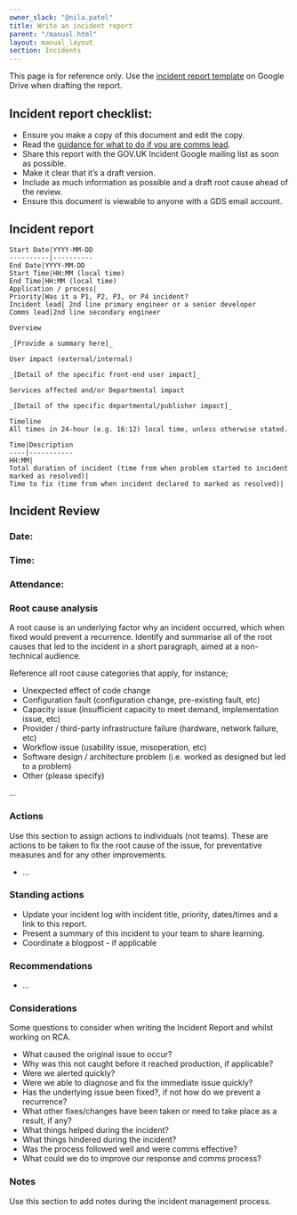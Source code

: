 ```yaml
---
owner_slack: "@nila.patel"
title: Write an incident report
parent: "/manual.html"
layout: manual_layout
section: Incidents
---
```


This page is for reference only. Use the [incident report template][tpl] on Google Drive when drafting the report.

[tpl]: https://docs.google.com/document/d/1YDA13RU6wicXoKgDv5VucJe3o_Z0k_Qhug9EJC_XdSE/edit

## Incident report checklist:

* Ensure you make a copy of this document and edit the copy.
* Read the [guidance for what to do if you are comms lead](https://docs.google.com/document/d/1ty12B5eBWB9YSfnD9xY1mr5rtTQxdNxRdmEGgibilN0/edit).
* Share this report with the GOV.UK Incident Google mailing list as soon as possible.
* Make it clear that it’s a draft version.
* Include as much information as possible and a draft root cause ahead of the review.  
* Ensure this document is viewable to anyone with a GDS email account.

## Incident report

```
Start Date|YYYY-MM-DD
----------|----------
End Date|YYYY-MM-DD
Start Time|HH:MM (local time)
End Time|HH:MM (local time)
Application / process|
Priority|Was it a P1, P2, P3, or P4 incident?
Incident lead| 2nd line primary engineer or a senior developer
Comms lead|2nd line secondary engineer

Overview

_[Provide a summary here]_

User impact (external/internal)

_[Detail of the specific front-end user impact]_

Services affected and/or Departmental impact

_[Detail of the specific departmental/publisher impact]_

Timeline
All times in 24-hour (e.g. 16:12) local time, unless otherwise stated.

Time|Description
----|-----------
HH:MM|
Total duration of incident (time from when problem started to incident marked as resolved)|
Time to fix (time from when incident declared to marked as resolved)|
```

## Incident Review

### Date:

### Time:

### Attendance:

### Root cause analysis

A root cause is an underlying factor why an incident occurred, which when fixed would prevent a recurrence. Identify and summarise all of the root causes that led to the incident in a short paragraph, aimed at a non-technical audience.

Reference all root cause categories that apply, for instance;

* Unexpected effect of code change
* Configuration fault (configuration change, pre-existing fault, etc)
* Capacity issue (insufficient capacity to meet demand, implementation issue, etc)
* Provider / third-party infrastructure failure (hardware, network failure, etc)
* Workflow issue (usability issue, misoperation, etc)
* Software design / architecture problem (i.e. worked as designed but led to a problem)
* Other (please specify)

...

### Actions

Use this section to assign actions to individuals (not teams). These are actions to be taken to fix the root cause of the issue, for preventative measures and for any other improvements.

* ...

### Standing actions

* Update your incident log with incident title, priority, dates/times and a link to this report.
* Present a summary of this incident to your team to share learning.
* Coordinate a blogpost - if applicable

### Recommendations

* ...

### Considerations

Some questions to consider when writing the Incident Report and whilst working on RCA.

* What caused the original issue to occur?
* Why was this not caught before it reached production, if applicable?
* Were we alerted quickly?
* Were we able to diagnose and fix the immediate issue quickly?
* Has the underlying issue been fixed?, if not how do we prevent a recurrence?
* What other fixes/changes have been taken or need to take place as a result, if any?
* What things helped during the incident?
* What things hindered during the incident?
* Was the process followed well and were comms effective?
* What could we do to improve our response and comms process?

### Notes

Use this section to add notes during the incident management process.
